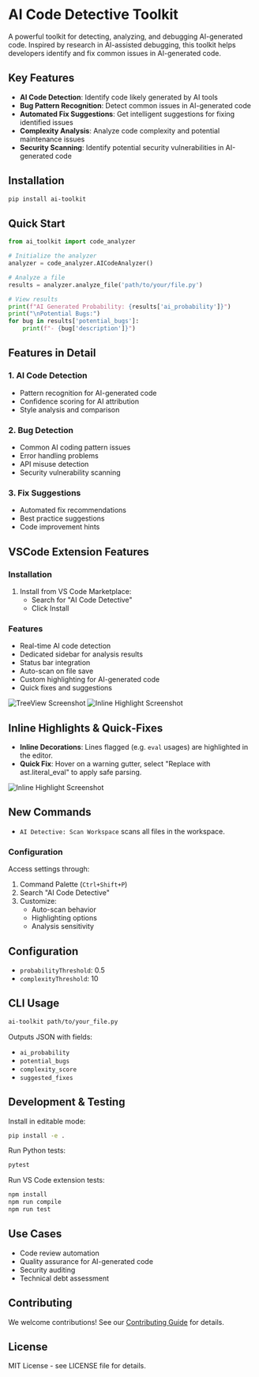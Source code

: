 # AI Code Detective Toolkit

A powerful toolkit for detecting, analyzing, and debugging AI-generated code. Inspired by research in AI-assisted debugging, this toolkit helps developers identify and fix common issues in AI-generated code.

## Key Features

- **AI Code Detection**: Identify code likely generated by AI tools
- **Bug Pattern Recognition**: Detect common issues in AI-generated code
- **Automated Fix Suggestions**: Get intelligent suggestions for fixing identified issues
- **Complexity Analysis**: Analyze code complexity and potential maintenance issues
- **Security Scanning**: Identify potential security vulnerabilities in AI-generated code

## Installation

```bash
pip install ai-toolkit
```

## Quick Start

```python
from ai_toolkit import code_analyzer

# Initialize the analyzer
analyzer = code_analyzer.AICodeAnalyzer()

# Analyze a file
results = analyzer.analyze_file('path/to/your/file.py')

# View results
print(f"AI Generated Probability: {results['ai_probability']}")
print("\nPotential Bugs:")
for bug in results['potential_bugs']:
    print(f"- {bug['description']}")
```

## Features in Detail

### 1. AI Code Detection
- Pattern recognition for AI-generated code
- Confidence scoring for AI attribution
- Style analysis and comparison

### 2. Bug Detection
- Common AI coding pattern issues
- Error handling problems
- API misuse detection
- Security vulnerability scanning

### 3. Fix Suggestions
- Automated fix recommendations
- Best practice suggestions
- Code improvement hints

## VSCode Extension Features

### Installation
1. Install from VS Code Marketplace:
   - Search for "AI Code Detective"
   - Click Install

### Features
- Real-time AI code detection
- Dedicated sidebar for analysis results
- Status bar integration
- Auto-scan on file save
- Custom highlighting for AI-generated code
- Quick fixes and suggestions

![TreeView Screenshot](docs/treeview.png)
![Inline Highlight Screenshot](docs/inline.png)

## Inline Highlights & Quick‑Fixes

- **Inline Decorations**: Lines flagged (e.g. `eval` usages) are highlighted in the editor.
- **Quick Fix**: Hover on a warning gutter, select "Replace with ast.literal_eval" to apply safe parsing.

![Inline Highlight Screenshot](docs/inline.png)

## New Commands
- `AI Detective: Scan Workspace` scans all files in the workspace.

### Configuration
Access settings through:
1. Command Palette (`Ctrl+Shift+P`)
2. Search "AI Code Detective"
3. Customize:
   - Auto-scan behavior
   - Highlighting options
   - Analysis sensitivity

## Configuration
- `probabilityThreshold`: 0.5
- `complexityThreshold`: 10

## CLI Usage
```bash
ai-toolkit path/to/your_file.py
```
Outputs JSON with fields:
- `ai_probability`
- `potential_bugs`
- `complexity_score`
- `suggested_fixes`

## Development & Testing

Install in editable mode:
```bash
pip install -e .
```

Run Python tests:
```bash
pytest
```

Run VS Code extension tests:
```bash
npm install
npm run compile
npm run test
```

## Use Cases

- Code review automation
- Quality assurance for AI-generated code
- Security auditing
- Technical debt assessment

## Contributing

We welcome contributions! See our [Contributing Guide](CONTRIBUTING.md) for details.

## License

MIT License - see LICENSE file for details.